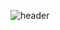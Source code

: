 ![header](https://capsule-render.vercel.app/api?type=waving&text=Ed%20Sheeran&desc=Bad%20habits&fontSize=50)
